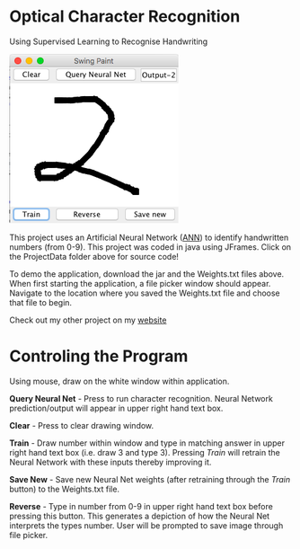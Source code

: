 # Optical Character Recognition
Using Supervised Learning to Recognise Handwriting

![alt tag](https://github.com/vasan10591/OCR/blob/master/img/OCR.png?raw=true)

This project uses an Artificial Neural Network ([ANN](http://pages.cs.wisc.edu/~bolo/shipyard/neural/local.html)) to identify handwritten numbers (from 0-9). This project was coded in java using JFrames. Click on the ProjectData folder above for source code!

To demo the application, download the jar and the Weights.txt files above. When first starting the application, a file picker window should appear. Navigate to the location where you saved the Weights.txt file and choose that file to begin.

Check out my other project on my [website](https://vasan10591.github.io/BitesizeAI/WebsiteDat/index.html)

# Controling the Program

Using mouse, draw on the white window within application.

**Query Neural Net** - Press to run character recognition. Neural Network prediction/output will appear in upper right hand text box.

**Clear** - Press to clear drawing window.

**Train** - Draw number within window and type in matching answer in upper right hand text box (i.e. draw 3 and type 3). Pressing *Train* will retrain the Neural Network with these inputs thereby improving it.

**Save New** - Save new Neural Net weights (after retraining through the *Train* button) to the Weights.txt file.

**Reverse** - Type in number from 0-9 in upper right hand text box before pressing this button. This generates a depiction of how the Neural Net interprets the types number. User will be prompted to save image through file picker.

